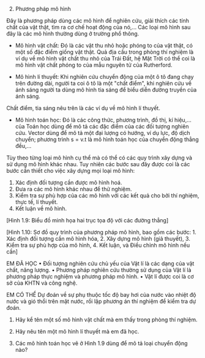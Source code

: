 2. Phương pháp mô hình

Đây là phương pháp dùng các mô hình để nghiên cứu, giải thích các tính chất của vật thật, tìm ra cơ chế hoạt động của nó,... Các loại mô hình sau đây là các mô hình thường dùng ở trường phổ thông.

- Mô hình vật chất: Đó là các vật thu nhỏ hoặc phóng to của vật thật, có một số đặc điểm giống vật thật. Quả địa cầu trong phòng thí nghiệm là ví dụ về mô hình vật chất thu nhỏ của Trái Đất, hệ Mặt Trời có thể coi là mô hình vật chất phóng to của mẫu nguyên tử của Rutherford.

- Mô hình lí thuyết: Khi nghiên cứu chuyển động của một ô tô đang chạy trên đường dài, người ta coi ô tô là một "chất điểm", khi nghiên cứu về ánh sáng người ta dùng mô hình tia sáng để biểu diễn đường truyền của ánh sáng.

Chất điểm, tia sáng nêu trên là các ví dụ về mô hình lí thuyết.

- Mô hình toán học: Đó là các công thức, phương trình, đồ thị, kí hiệu,... của Toán học dùng để mô tả các đặc điểm của các đối tượng nghiên cứu. Vector dùng để mô tả một đại lượng có hướng, ví dụ lực, độ dịch chuyển; phương trình s = v.t là mô hình toán học của chuyển động thẳng đều,...

Tùy theo từng loại mô hình cụ thể mà có thể có các quy trình xây dựng và sử dụng mô hình khác nhau. Tuy nhiên các bước sau đây được coi là các bước cần thiết cho việc xây dựng mọi loại mô hình:
1. Xác định đối tượng cần được mô hình hoá.
2. Đưa ra các mô hình khác nhau để thử nghiệm.
3. Kiểm tra sự phù hợp của các mô hình với các kết quả cho bởi thí nghiệm, thực tế, lí thuyết.
4. Kết luận về mô hình.

[Hình 1.9: Biểu đồ minh họa hai trục tọa độ với các đường thẳng]

[Hình 1.10: Sơ đồ quy trình của phương pháp mô hình, bao gồm các bước: 1. Xác định đối tượng cần mô hình hóa, 2. Xây dựng mô hình (giả thuyết), 3. Kiểm tra sự phù hợp của mô hình, 4. Kết luận, và Điều chỉnh mô hình nếu cần]

EM ĐÃ HỌC
• Đối tượng nghiên cứu chủ yếu của Vật lí là các dạng của vật chất, năng lượng.
• Phương pháp nghiên cứu thường sử dụng của Vật lí là phương pháp thực nghiệm và phương pháp mô hình.
• Vật lí được coi là cơ sở của KHTN và công nghệ.

EM CÓ THỂ
Dự đoán về sự phụ thuộc tốc độ bay hơi của nước vào nhiệt độ nước và gió thổi trên mặt nước, rồi lập phương án thí nghiệm để kiểm tra dự đoán.

1. Hãy kể tên một số mô hình vật chất mà em thấy trong phòng thí nghiệm.

2. Hãy nêu tên một mô hình lí thuyết mà em đã học.

3. Các mô hình toán học vẽ ở Hình 1.9 dùng để mô tả loại chuyển động nào?